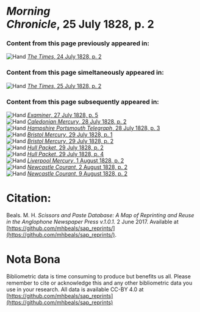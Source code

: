 # *Morning Chronicle*, 25 July 1828, p. 2  
  
### Content from this page previously appeared in:  
![Hand](http://scissorsandpaste.net/wp-content/uploads/2017/06/smallhandpointer.png) [*The Times*, 24 July 1828, p. 2](https://mhbeals.github.io/sap_html/The-Times/The-Times-24-July-1828-p-2)  
  
### Content from this page simeltaneously appeared in:  
![Hand](http://scissorsandpaste.net/wp-content/uploads/2017/06/smallhandpointer.png) [*The Times*, 25 July 1828, p. 2](https://mhbeals.github.io/sap_html/The-Times/The-Times-25-July-1828-p-2)  
  
### Content from this page subsequently appeared in:  
![Hand](http://scissorsandpaste.net/wp-content/uploads/2017/06/smallhandpointer.png) [*Examiner*, 27 July 1828, p. 5](https://mhbeals.github.io/sap_html/Examiner/Examiner-27-July-1828-p-5)  
![Hand](http://scissorsandpaste.net/wp-content/uploads/2017/06/smallhandpointer.png) [*Caledonian Mercury*, 28 July 1828, p. 2](https://mhbeals.github.io/sap_html/Caledonian-Mercury/Caledonian-Mercury-28-July-1828-p-2)  
![Hand](http://scissorsandpaste.net/wp-content/uploads/2017/06/smallhandpointer.png) [*Hampshire Portsmouth Telegraph*, 28 July 1828, p. 3](https://mhbeals.github.io/sap_html/Hampshire-Portsmouth-Telegraph/Hampshire-Portsmouth-Telegraph-28-July-1828-p-3)  
![Hand](http://scissorsandpaste.net/wp-content/uploads/2017/06/smallhandpointer.png) [*Bristol Mercury*, 29 July 1828, p. 1](https://mhbeals.github.io/sap_html/Bristol-Mercury/Bristol-Mercury-29-July-1828-p-1)  
![Hand](http://scissorsandpaste.net/wp-content/uploads/2017/06/smallhandpointer.png) [*Bristol Mercury*, 29 July 1828, p. 2](https://mhbeals.github.io/sap_html/Bristol-Mercury/Bristol-Mercury-29-July-1828-p-2)  
![Hand](http://scissorsandpaste.net/wp-content/uploads/2017/06/smallhandpointer.png) [*Hull Packet*, 29 July 1828, p. 2](https://mhbeals.github.io/sap_html/Hull-Packet/Hull-Packet-29-July-1828-p-2)  
![Hand](http://scissorsandpaste.net/wp-content/uploads/2017/06/smallhandpointer.png) [*Hull Packet*, 29 July 1828, p. 4](https://mhbeals.github.io/sap_html/Hull-Packet/Hull-Packet-29-July-1828-p-4)  
![Hand](http://scissorsandpaste.net/wp-content/uploads/2017/06/smallhandpointer.png) [*Liverpool Mercury*, 1 August 1828, p. 2](https://mhbeals.github.io/sap_html/Liverpool-Mercury/Liverpool-Mercury-1-August-1828-p-2)  
![Hand](http://scissorsandpaste.net/wp-content/uploads/2017/06/smallhandpointer.png) [*Newcastle Courant*, 2 August 1828, p. 2](https://mhbeals.github.io/sap_html/Newcastle-Courant/Newcastle-Courant-2-August-1828-p-2)  
![Hand](http://scissorsandpaste.net/wp-content/uploads/2017/06/smallhandpointer.png) [*Newcastle Courant*, 9 August 1828, p. 2](https://mhbeals.github.io/sap_html/Newcastle-Courant/Newcastle-Courant-9-August-1828-p-2)  


# Citation: 

Beals. M. H. *Scissors and Paste Database: A Map of Reprinting and Reuse in the Anglophone Newspaper Press v.1.0.1.* 2 June 2017. Available at [https://github.com/mhbeals/sap_reprints/](https://github.com/mhbeals/sap_reprints/). 

# Nota Bona

Bibliometric data is time consuming to produce but benefits us all. Please remember to cite or acknowledge this and any other bibliometric data you use in your research. All data is available CC-BY 4.0 at [https://github.com/mhbeals/sap_reprints](https://github.com/mhbeals/sap_reprints)